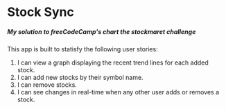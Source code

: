 # Stock Sync

##### My solution to freeCodeCamp's chart the stockmaret challenge

This app is built to statisfy the following user stories:

1. I can view a graph displaying the recent trend lines for each added stock.
2. I can add new stocks by their symbol name.
3. I can remove stocks.
4.  I can see changes in real-time when any other user adds or removes a stock. 
 